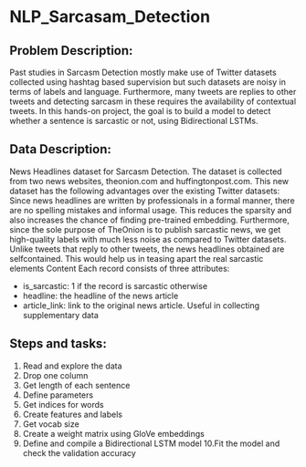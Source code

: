 # NLP_Sarcasam_Detection

## Problem Description:
Past studies in Sarcasm Detection mostly make use of Twitter datasets collected
using hashtag based supervision but such datasets are noisy in terms of labels and
language. Furthermore, many tweets are replies to other tweets and detecting
sarcasm in these requires the availability of contextual tweets.
In this hands-on project, the goal is to build a model to detect whether a sentence
is sarcastic or not, using Bidirectional LSTMs.
## Data Description:
News Headlines dataset for Sarcasm Detection. The dataset is collected from two
news websites, theonion.com and huffingtonpost.com. This new dataset has the
following advantages over the existing Twitter datasets:
Since news headlines are written by professionals in a formal manner, there are
no spelling mistakes and informal usage. This reduces the sparsity and also
increases the chance of finding pre-trained embedding.
Furthermore, since the sole purpose of TheOnion is to publish sarcastic news, we
get high-quality labels with much less noise as compared to Twitter datasets.
Unlike tweets that reply to other tweets, the news headlines obtained are selfcontained. This would help us in teasing apart the real sarcastic elements
Content
Each record consists of three attributes:
* is_sarcastic: 1 if the record is sarcastic otherwise 
* headline: the headline of the news article
* article_link: link to the original news article. Useful in collecting
supplementary data
 
## Steps and tasks:
1. Read and explore the data
2. Drop one column
3. Get length of each sentence
4. Define parameters
5. Get indices for words
6. Create features and labels
7. Get vocab size
8. Create a weight matrix using GloVe embeddings
9. Define and compile a Bidirectional LSTM model
10.Fit the model and check the validation accuracy